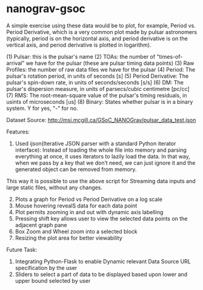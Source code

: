 # nanograv-gsoc

A simple exercise using these data would be to plot, for example, Period vs. Period Derivative, which is a very common plot made by pulsar astronomers (typically, period is on the horizontal axis, and period derivative is on the vertical axis, and period derivative is plotted in logarithm).

(1) Pulsar:  this is the pulsar's name
(2) TOAs: the number of "times-of-arrival" we have for the pulsar (these are pulsar timing data points)
(3) Raw Profiles: the number of raw data files we have for the pulsar
(4) Period: The pulsar's rotation period, in units of seconds [s]
(5) Period Derivative: The pulsar's spin-down rate, in units of seconds/seconds [s/s]
(6) DM: The pulsar's dispersion measure, in units of parsecs/cubic centimetre [pc/cc]
(7) RMS: The root-mean-square value of the pulsar's timing residuals, in usints of microseconds [us]
(8) Binary: States whether pulsar is in a binary system.  Y for yes, "-" for no.

Dataset Source: http://msi.mcgill.ca/GSoC_NANOGrav/pulsar_data_test.json


Features:

1. Used ijson(Iterative JSON parser with a standard Python iterator interface): Instead of loading the whole file into memory and parsing everything at once, it uses iterators to lazily load the data. In that way, when we pass by a key that we don’t need, we can just ignore it and the generated object can be removed from memory.

This way it is possible to use the above script for Streaming data inputs and large static files, without any changes.

2. Plots a graph for Period vs Period Derivative on a log scale
3. Mouse hovering revealS data for each data point
4. Plot permits zooming in and out with dynamic axis labelling
5. Pressing shift key allows user to view the selected data points on the adjacent graph pane
6. Box Zoom and Wheel zoom into a selected block
7. Resizing the plot area for better viewability


Future Task:

1. Integrating Python-Flask to enable Dynamic relevant Data Source URL specification by the user
2. Sliders to select a part of data to be displayed based upon lower and upper bound selected by user

